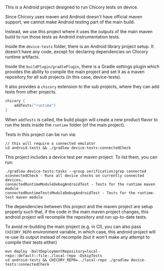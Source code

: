 This is a Android project designed to run Chicory tests on device.

Since Chicory uses maven and Android doesn't have official maven
support, we cannot make Android testing part of the main build.

Instead, we use this project where it uses the outputs of the
main maven build to run those tests as Android instrumentation tests.

Inside the `device-tests` folder, there is an Android library project
setup. It doesn't have any code, except for declaring dependencies
on Chicory runtime artifacts.

Inside the `buildPlugin/gradlePlugin`, there is a Gradle settings plugin
which provides the ability to compile the main project and set it as
a maven repository for all sub projects (in this case, device-tests).

It also provides a `chicory` extension to the sub projects, where they
can add tests from other projects.

```kotlin
chicory {
    addTests("runtime")
}
```
When `addTests` is called, the build plugin will create a new product
flavor to run the tests inside the `runtime` folder (of the main project).

Tests in this project can be run via:

```
// this will require a connected emulator
cd android-tests && ./gradlew device-tests:connectedCheck
```

This project includes a device test per maven project. To list them, you can run:

```
./gradlew device-tests:tasks --group verification|grep connected
xconnectedCheck - Runs all device checks on currently connected devices.
connectedRuntimeModuleDebugAndroidTest - Tests for the runtime maven module
connectedRuntimeTestsModuleDebugAndroidTest - Tests for the runtime-test maven module
```

The dependencies between this project and the maven project are setup properly
such that, if the code in the main maven project changes, this android project
will recompile the repository and run up-to-date tests.

To avoid re-building the main project (e.g. in CI), you can also pass
`CHICORY_REPO` environment variable, in which case, this android project will
re-use its output instead of recompile (but it won't make any attempt to
compile their tests either)

```
mvn deploy -DaltDeploymentRepository=local-repo::default::file:./local-repo -DskipTests
cd android-tests && CHICORY_REPO=../local-repo ./gradlew device-tests:connectedCheck
```

